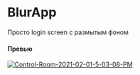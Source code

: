 # BlurApp
Просто login screen с размытым фоном

#### Превью
<a href="https://ibb.co/vqs2BFd"><img src="https://i.ibb.co/vqs2BFd/Control-Room-2021-02-01-5-03-08-PM.png" alt="Control-Room-2021-02-01-5-03-08-PM" border="0"></a>

